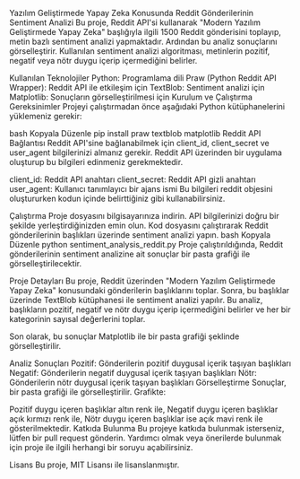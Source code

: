 Yazılım Geliştirmede Yapay Zeka Konusunda Reddit Gönderilerinin Sentiment Analizi
Bu proje, Reddit API'si kullanarak "Modern Yazılım Geliştirmede Yapay Zeka" başlığıyla ilgili 1500 Reddit gönderisini toplayıp, metin bazlı sentiment analizi yapmaktadır. Ardından bu analiz sonuçlarını görselleştirir. Kullanılan sentiment analizi algoritması, metinlerin pozitif, negatif veya nötr duygu içerip içermediğini belirler.

Kullanılan Teknolojiler
Python: Programlama dili
Praw (Python Reddit API Wrapper): Reddit API ile etkileşim için
TextBlob: Sentiment analizi için
Matplotlib: Sonuçların görselleştirilmesi için
Kurulum ve Çalıştırma
Gereksinimler
Projeyi çalıştırmadan önce aşağıdaki Python kütüphanelerini yüklemeniz gerekir:

bash
Kopyala
Düzenle
pip install praw textblob matplotlib
Reddit API Bağlantısı
Reddit API'sine bağlanabilmek için client_id, client_secret ve user_agent bilgilerinizi almanız gerekir. Reddit API üzerinden bir uygulama oluşturup bu bilgileri edinmeniz gerekmektedir.

client_id: Reddit API anahtarı
client_secret: Reddit API gizli anahtarı
user_agent: Kullanıcı tanımlayıcı bir ajans ismi
Bu bilgileri reddit objesini oluştururken kodun içinde belirttiğiniz gibi kullanabilirsiniz.

Çalıştırma
Proje dosyasını bilgisayarınıza indirin.
API bilgilerinizi doğru bir şekilde yerleştirdiğinizden emin olun.
Kod dosyasını çalıştırarak Reddit gönderilerinin başlıkları üzerinde sentiment analizi yapın.
bash
Kopyala
Düzenle
python sentiment_analysis_reddit.py
Proje çalıştırıldığında, Reddit gönderilerinin sentiment analizine ait sonuçlar bir pasta grafiği ile görselleştirilecektir.

Proje Detayları
Bu proje, Reddit üzerinden "Modern Yazılım Geliştirmede Yapay Zeka" konusundaki gönderilerin başlıklarını toplar. Sonra, bu başlıklar üzerinde TextBlob kütüphanesi ile sentiment analizi yapılır. Bu analiz, başlıkların pozitif, negatif ve nötr duygu içerip içermediğini belirler ve her bir kategorinin sayısal değerlerini toplar.

Son olarak, bu sonuçlar Matplotlib ile bir pasta grafiği şeklinde görselleştirilir.

Analiz Sonuçları
Pozitif: Gönderilerin pozitif duygusal içerik taşıyan başlıkları
Negatif: Gönderilerin negatif duygusal içerik taşıyan başlıkları
Nötr: Gönderilerin nötr duygusal içerik taşıyan başlıkları
Görselleştirme
Sonuçlar, bir pasta grafiği ile görselleştirilir. Grafikte:

Pozitif duygu içeren başlıklar altın renk ile,
Negatif duygu içeren başlıklar açık kırmızı renk ile,
Nötr duygu içeren başlıklar ise açık mavi renk ile gösterilmektedir.
Katkıda Bulunma
Bu projeye katkıda bulunmak isterseniz, lütfen bir pull request gönderin. Yardımcı olmak veya önerilerde bulunmak için proje ile ilgili herhangi bir soruyu açabilirsiniz.

Lisans
Bu proje, MIT Lisansı ile lisanslanmıştır.
